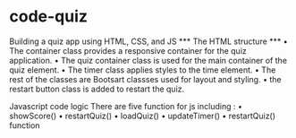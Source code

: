 # code-quiz
Building a quiz app using HTML, CSS, and JS
 *** The HTML structure ***
   • The container class provides a responsive container for the quiz application.
   • The quiz container class is used for the main container of the quiz element.
   • The timer class applies styles to the time element.
   • The rest of the classes are Bootsart classses used for layout and styling.
   • the restart button class is added to restart the quiz.

Javascript code logic
 There are five function for js including :
   • showScore()
   • restartQuiz()
   • loadQuiz()
   • updateTimer()
   • restartQuiz() function
